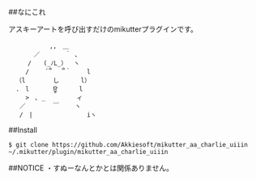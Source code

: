##なにこれ

アスキーアートを呼び出すだけのmikutterプラグインです。

```
  　　　　　 ,,　＿
  　　　／ 　　　 ｀ ､
  　　/　　(_ﾉL_）　 ヽ
   　/　　 ´՞　 ՞｀　　 l
  （l　 　　　し　　　 l）
  .　l　　　　ਊ　　　 l
  　 >　､ _ 　　　　 ィ
   ／　 　　　￣　　 ヽ
   /　|　　　　　　　　　iヽ
```

##Install
```
$ git clone https://github.com/Akkiesoft/mikutter_aa_charlie_uiiin ~/.mikutter/plugin/mikutter_aa_charlie_uiiin
```

##NOTICE
・すぬーなんとかとは関係ありません。